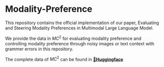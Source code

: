 # Modality-Preference
This repository contains the official implementation of our paper, Evaluating and Steering Modality Preferences in Multimodal Large Language Model.

We provide the data in $MC^2$ for evaluating modality preference and controlling modality preference through noisy images or text context with grammer errors in this repository.

The complete data of $MC^2$ can be found in [**🤗Huggingface**](https://huggingface.co/271754echo/MC2)


